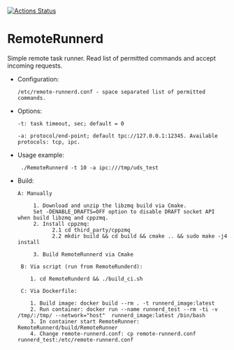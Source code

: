 [![Actions Status](https://github.com/einerfreiheit/RemoteRunnerd/workflows/C/C++%20CI/badge.svg?branch=master)](https://github.com/einerfreiheit/RemoteRunnerd/actions)

# RemoteRunnerd

Simple remote task runner. Read list of permitted commands and accept incoming requests.

 - Configuration:

       /etc/remote-runnerd.conf - space separated list of permitted commands.
      
 - Options:

       -t: task timeout, sec; default = 0
    
       -a: protocol/end-point; default tpc://127.0.0.1:12345. Available protocols: tcp, ipc. 
        
  -  Usage example:
  
          ./RemoteRunnerd -t 10 -a ipc:///tmp/uds_test
 

 - Build:

       A: Manually
          
            1. Download and unzip the libzmq build via Cmake. 
            Set -DENABLE_DRAFTS=OFF option to disable DRAFT socket API when build libzmq and cppzmq.
            2. Install cppzmq:
                  2.1 cd third_party/cppzmq
                  2.2 mkdir build && cd build && cmake .. && sudo make -j4 install
                  
            3. Build RemoteRunnerd via Cmake  
            
        B: Via script (run from RemoteRunderd):
      
           1. cd RemoteRunderd && ./build_ci.sh
           
        C: Via Dockerfile:
      
           1. Build image: docker build --rm . -t runnerd_image:latest
           2. Run container: docker run --name runnerd_test --rm -ti -v /tmp/:/tmp/ --network="host"  runnerd_image:latest /bin/bash  
           3. In container start RemoteRunner: RemoteRunnerd/build/RemoteRunner
           4. Change remote-runnerd.conf: cp remote-runnerd.conf runnerd_test:/etc/remote-runnerd.conf


